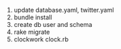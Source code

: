1. update database.yaml, twitter.yaml
2. bundle install
3. create db user and schema
4. rake migrate
5. clockwork clock.rb

